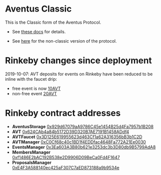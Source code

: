 # Aventus Classic

This is the Classic form of the Aventus Protocol.

* See [these docs](https://aventusprotocolfoundation.github.io/docs/aventus-classic) for details.

* See [here](https://github.com/AventusProtocolFoundation/protocol/blob/master/README.md) for the non-classic version of the protocol.

# Rinkeby changes since deployment

2019-10-07: AVT deposits for events on Rinkeby have been reduced to be inline with the faucet drip:
- free event is now [10AVT](https://rinkeby.etherscan.io/tx/0xebe0a7c62b7c3f656f795ff812e73065318a31820bae62f138db38c5565e7658)
- non-free event [20AVT](https://rinkeby.etherscan.io/tx/0xf59b19e5e8cae6f30a8d1c29d796a0c7d460c23bebd8c04ac1bb90c414fb4fb3)

# Rinkeby contract addresses

- **AventusStorage** [0x929d67079aA9786C45e1454B25d4Fa7957b1B208](https://rinkeby.etherscan.io/address/0x929d67079aA9786C45e1454B25d4Fa7957b1B208)
- **AVT** [0x624CAb4a84b5172D39D320B7AE7191B1458ADdf4](https://rinkeby.etherscan.io/address/0x624CAb4a84b5172D39D320B7AE7191B1458ADdf4)
- **AVTFaucet** [0x3D125E619955623d463Cf1a62A316356bB3b1C2D](https://rinkeby.etherscan.io/address/0x3D125E619955623d463Cf1a62A316356bB3b1C2D)
- **AVTManager** [0xC0Cf68c40c1BD1f4EDDfac4648Fa772A21Ee0030](https://rinkeby.etherscan.io/address/0xC0Cf68c40c1BD1f4EDDfac4648Fa772A21Ee0030)
- **EventsManager** [0x3Ea603A3B80b621e3253dc3b3D80db9B5799AdA8](https://rinkeby.etherscan.io/address/0x3Ea603A3B80b621e3253dc3b3D80db9B5799AdA8)
- **MembersManager** [0xf1486E2bAC192B538e2D9906D09BeCa0Fd4F1647](https://rinkeby.etherscan.io/address/0xf1486E2bAC192B538e2D9906D09BeCa0Fd4F1647)
- **ProposalsManager** [0xE4F3A588140ec425aF307C7aED873188a9b9534e](https://rinkeby.etherscan.io/address/0xE4F3A588140ec425aF307C7aED873188a9b9534e)
